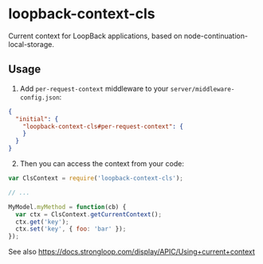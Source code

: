 # loopback-context-cls

Current context for LoopBack applications, based on
node-continuation-local-storage.

## Usage

1) Add `per-request-context` middleware to your
`server/middleware-config.json`:

```json
{
  "initial": {
    "loopback-context-cls#per-request-context": {
    }
  }
}
```

2) Then you can access the context from your code:

```js
var ClsContext = require('loopback-context-cls');

// ...

MyModel.myMethod = function(cb) {
  var ctx = ClsContext.getCurrentContext();
  ctx.get('key');
  ctx.set('key', { foo: 'bar' });
});
```

See also https://docs.strongloop.com/display/APIC/Using+current+context
